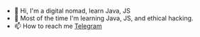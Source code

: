 - 👋 Hi, I'm a digital nomad, learn Java, JS
- 👀 Most of the time I'm learning Java, JS,  and ethical hacking.
- 📫 How to reach me <a href="https://t.me/raly31">Telegram</a>

<!---
nuraly031/nuraly031 is a ✨ special ✨ repository because its `README.md` (this file) appears on your GitHub profile.
You can click the Preview link to take a look at your changes.
--->
